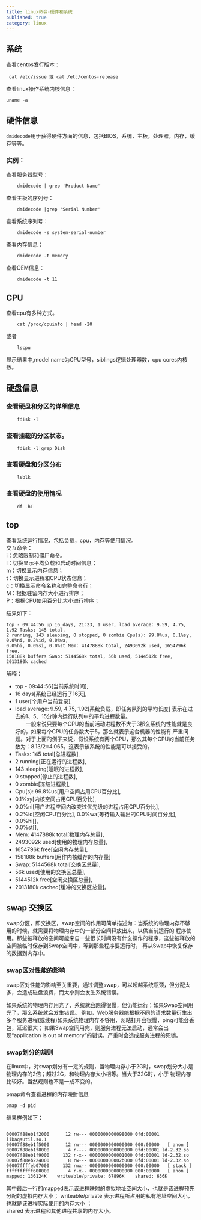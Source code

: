 ```yaml
---
title: linux命令-硬件和系统
published: true
category: linux
---
```


## 系统
查看centos发行版本：
```
 cat /etc/issue 或 cat /etc/centos-release
```
查看linux操作系统内核信息：
```
uname -a
```

## 硬件信息
`dmidecode`用于获得硬件方面的信息，包括BIOS，系统，主板，处理器，内存，缓存等等。

### 实例：
查看服务器型号：
```
	dmidecode | grep 'Product Name'
```
查看主板的序列号：
```
	dmidecode |grep 'Serial Number'
```
查看系统序列号：
```
	dmidecode -s system-serial-number
```
查看内存信息：
```
	dmidecode -t memory
```
查看OEM信息：
```
	dmidecode -t 11
```

## CPU
查看cpu有多种方式。
```
	cat /proc/cpuinfo | head -20
```
或者
```
	lscpu
```
显示结果中,model name为CPU型号，siblings逻辑处理器数，cpu cores内核数。

## 硬盘信息
### 查看硬盘和分区的详细信息
```
	fdisk -l
```
### 查看挂载的分区状态。
```
	fdisk -l|grep Disk
```
### 查看硬盘和分区分布
```
	lsblk
```
### 查看硬盘的使用情况
```
	df -hT
```

## top
查看系统运行情况，包括负载，cpu，内存等使用情况。      
交互命令：        
i：忽略限制和僵尸命令。        
l：切换显示平均负载和启动时间信息；      
m：切换显示内存信息；     
t：切换显示进程和CPU状态信息；       
c：切换显示命令名称和完整命令行；       
M：根据驻留内存大小进行排序；         
P：根据CPU使用百分比大小进行排序；

结果如下：
```
top - 09:44:56 up 16 days, 21:23, 1 user, load average: 9.59, 4.75, 1.92 Tasks: 145 total, 
2 running, 143 sleeping, 0 stopped, 0 zombie Cpu(s): 99.8%us, 0.1%sy, 0.0%ni, 0.2%id, 0.0%wa, 
0.0%hi, 0.0%si, 0.0%st Mem: 4147888k total, 2493092k used, 1654796k free, 
158188k buffers Swap: 5144568k total, 56k used, 5144512k free, 2013180k cached
```
解释：     
* top - 09:44:56\[当前系统时间\],
* 16 days\[系统已经运行了16天\],
* 1 user\[个用户当前登录\],
* load average: 9.59, 4.75, 1.92\[系统负载，即任务队列的平均长度\] 表示在过去的1、5、15分钟内运行队列中的平均进程数量。      
　　一般来说只要每个CPU的当前活动进程数不大于3那么系统的性能就是良好的，如果每个CPU的任务数大于5，那么就表示这台机器的性能有
严重问题。对于上面的例子来说，假设系统有两个CPU，那么其每个CPU的当前任务数为：8.13/2=4.065。这表示该系统的性能是可以接受的。
* Tasks: 145 total\[总进程数\],
* 2 running\[正在运行的进程数\],
* 143 sleeping\[睡眠的进程数\],
* 0 stopped\[停止的进程数\],
* 0 zombie\[冻结进程数\],
* Cpu(s): 99.8%us\[用户空间占用CPU百分比\],
* 0.1%sy\[内核空间占用CPU百分比\],
* 0.0%ni\[用户进程空间内改变过优先级的进程占用CPU百分比\],
* 0.2%id\[空闲CPU百分比\], 0.0%wa\[等待输入输出的CPU时间百分比\],
* 0.0%hi[],
* 0.0%st[],
* Mem: 4147888k total\[物理内存总量\],
* 2493092k used\[使用的物理内存总量\],
* 1654796k free\[空闲内存总量\],
* 158188k buffers\[用作内核缓存的内存量\]
* Swap:  5144568k total\[交换区总量\],
* 56k used\[使用的交换区总量\],
* 5144512k free\[空闲交换区总量\],
* 2013180k cached\[缓冲的交换区总量\]。


## swap 交换区
swap分区，即交换区，swap空间的作用可简单描述为：当系统的物理内存不够用的时候，就需要将物理内存中的一部分空间释放出来，以供当前运行的
程序使用。那些被释放的空间可能来自一些很长时间没有什么操作的程序，这些被释放的空间被临时保存到Swap空间中，等到那些程序要运行时，
再从Swap中恢复保存的数据到内存中。

### swap区对性能的影响
swap区对性能的影响至关重要，通过调整swap，可以超越系统瓶颈，但分配太多，会造成磁盘浪费，而太小则会发生系统错误。

如果系统的物理内存用光了，系统就会跑得很慢，但仍能运行；如果Swap空间用光了，那么系统就会发生错误。
例如，Web服务器能根据不同的请求数量衍生出多个服务进程(或线程)如果系统物理内存不够用，网站打开会很慢，ping可能会丢包，延迟很大；
如果Swap空间用完，则服务进程无法启动，通常会出现“application is out of memory”的错误，严重时会造成服务进程的死锁。

### swap划分的规则
在linux中，对swap划分有一定的规则，当物理内存小于2G时，swap划分大小是物理内存的2倍；超过2G，和物理内存大小相等。当大于32G时，小于
物理内存比较好。当然规则也不是一成不变的。

pmap命令查看进程的内存映射信息
```
pmap -d pid
```
结果样例如下：
```

00007f88eb1f2000      12 rw--- 0000000000098000 0fd:00001 libaqsUtil.so.1
00007f88eb1f5000      12 rw--- 0000000000000000 000:00000   [ anon ]
00007f88eb1f8000       4 r---- 0000000000000000 0fd:00001 ld-2.32.so
00007f88eb1f9000     132 r-x-- 0000000000001000 0fd:00001 ld-2.32.so
00007f88eb224000       8 rw--- 000000000002b000 0fd:00001 ld-2.32.so
00007ffffeb07000     132 rwx-- 0000000000000000 000:00000   [ stack ]
ffffffffff600000       4 r-x-- 0000000000000000 000:00000   [ anon ]
mapped: 136124K    writeable/private: 67896K    shared: 636K
```
其中最后一行的mapped表示该进程映射的虚拟地址空间大小，也就是该进程预先分配的虚拟内存大小；
writeable/private  表示进程所占用的私有地址空间大小，也就是该进程实际使用的内存大小  ；   
shared 表示进程和其他进程共享的内存大小。